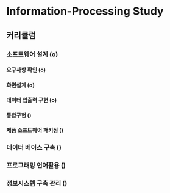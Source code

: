 # Information-Processing Study

## 커리큘럼

### 소프트웨어 설계 (o)

#### 요구사항 확인 (o)

#### 화면설계 (o)

#### 데이터 입출력 구현 (o)

#### 통합구현 ()

#### 제품 소프트웨어 패키징 ()

### 데이터 베이스 구축 ()

### 프로그래밍 언어활용 ()

### 정보시스템 구축 관리 ()
